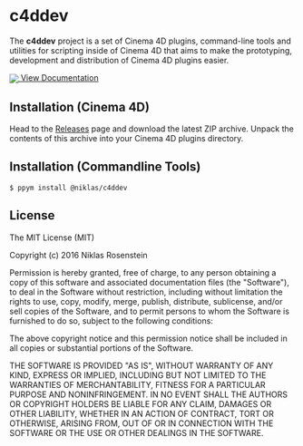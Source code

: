 # c4ddev

The **c4ddev** project is a set of Cinema 4D plugins, command-line tools and
utilities for scripting inside of Cinema 4D that aims to make the prototyping,
development and distribution of Cinema 4D plugins easier.

<a href="https://niklasrosenstein.github.io/c4ddev/">
  <img src="https://cdn2.iconfinder.com/data/icons/bitsies/128/EditDocument-32.png"
       style="vertical-align:middle"></img>
  View Documentation
</a>

## Installation (Cinema 4D)

Head to the [Releases][] page and download the latest ZIP archive. Unpack the
contents of this archive into your Cinema 4D plugins directory.

  [Releases]: https://github.com/nr-plugins/c4ddev/releases

## Installation (Commandline Tools)

    $ ppym install @niklas/c4ddev

## License

The MIT License (MIT)

Copyright (c) 2016  Niklas Rosenstein

Permission is hereby granted, free of charge, to any person obtaining a copy
of this software and associated documentation files (the "Software"), to deal
in the Software without restriction, including without limitation the rights
to use, copy, modify, merge, publish, distribute, sublicense, and/or sell
copies of the Software, and to permit persons to whom the Software is
furnished to do so, subject to the following conditions:

The above copyright notice and this permission notice shall be included in all
copies or substantial portions of the Software.

THE SOFTWARE IS PROVIDED "AS IS", WITHOUT WARRANTY OF ANY KIND, EXPRESS OR
IMPLIED, INCLUDING BUT NOT LIMITED TO THE WARRANTIES OF MERCHANTABILITY,
FITNESS FOR A PARTICULAR PURPOSE AND NONINFRINGEMENT. IN NO EVENT SHALL THE
AUTHORS OR COPYRIGHT HOLDERS BE LIABLE FOR ANY CLAIM, DAMAGES OR OTHER
LIABILITY, WHETHER IN AN ACTION OF CONTRACT, TORT OR OTHERWISE, ARISING FROM,
OUT OF OR IN CONNECTION WITH THE SOFTWARE OR THE USE OR OTHER DEALINGS IN THE
SOFTWARE.
